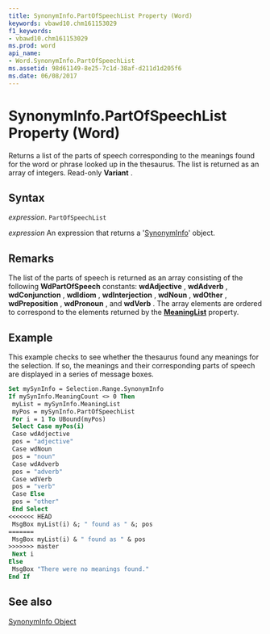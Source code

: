 ```yaml
---
title: SynonymInfo.PartOfSpeechList Property (Word)
keywords: vbawd10.chm161153029
f1_keywords:
- vbawd10.chm161153029
ms.prod: word
api_name:
- Word.SynonymInfo.PartOfSpeechList
ms.assetid: 98d61149-8e25-7c1d-38af-d211d1d205f6
ms.date: 06/08/2017
---
```



# SynonymInfo.PartOfSpeechList Property (Word)

Returns a list of the parts of speech corresponding to the meanings found for the word or phrase looked up in the thesaurus. The list is returned as an array of integers. Read-only  **Variant** .


## Syntax

 _expression_. `PartOfSpeechList`

 _expression_ An expression that returns a '[SynonymInfo](Word.SynonymInfo.md)' object.


## Remarks

The list of the parts of speech is returned as an array consisting of the following  **WdPartOfSpeech** constants: **wdAdjective** , **wdAdverb** , **wdConjunction** , **wdIdiom** , **wdInterjection** , **wdNoun** , **wdOther** , **wdPreposition** , **wdPronoun** , and **wdVerb** . The array elements are ordered to correspond to the elements returned by the **[MeaningList](Word.SynonymInfo.MeaningList.md)** property.


## Example

This example checks to see whether the thesaurus found any meanings for the selection. If so, the meanings and their corresponding parts of speech are displayed in a series of message boxes.


```vb
Set mySynInfo = Selection.Range.SynonymInfo 
If mySynInfo.MeaningCount <> 0 Then 
 myList = mySynInfo.MeaningList 
 myPos = mySynInfo.PartOfSpeechList 
 For i = 1 To UBound(myPos) 
 Select Case myPos(i) 
 Case wdAdjective 
 pos = "adjective" 
 Case wdNoun 
 pos = "noun" 
 Case wdAdverb 
 pos = "adverb" 
 Case wdVerb 
 pos = "verb" 
 Case Else 
 pos = "other" 
 End Select 
<<<<<<< HEAD
 MsgBox myList(i) &; " found as " &; pos 
=======
 MsgBox myList(i) & " found as " & pos 
>>>>>>> master
 Next i 
Else 
 MsgBox "There were no meanings found." 
End If
```


## See also


[SynonymInfo Object](Word.SynonymInfo.md)

